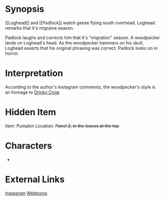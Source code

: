 # Synopsis
[[Loghead]] and [[Padlock]] watch geese flying south overhead. Loghead remarks that it's migraine season.

Padlock laughs and corrects him that it's "migration" season. A woodpecker lands on Loghead's head. As the woodpecker hammers on his skull, Loghead asserts that his original phrasing was correct. Padlock looks on in horror.

# Interpretation
According to the author's Instagram comments, the woodpecker's style is an homage to [Drinky Crow](https://en.wikipedia.org/wiki/The_Drinky_Crow_Show)

# Hidden Item
Item: Pumpkin
Location: ~~Panel 2, in the leaves at the top~~

# Characters
* 

# External Links
[Instagram](https://www.instagram.com/p/B3dWeurgYPw/)
[Webtoons]()